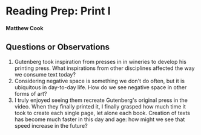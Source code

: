 # Reading Prep: Print I

#### Matthew Cook

## Questions or Observations

1. Gutenberg took inspiration from presses in in wineries to develop his printing press. What inspirations from other disciplines affected the way we consume text today?
2. Considering negative space is something we don't do often, but it is ubiquitous in day-to-day life. How do we see negative space in other forms of art?
3. I truly enjoyed seeing them recreate Gutenberg's original press in the video. When they finally printed it, I finally grasped how much time it took to create each single page, let alone each book. Creation of texts has become much faster in this day and age: how might we see that speed increase in the future?